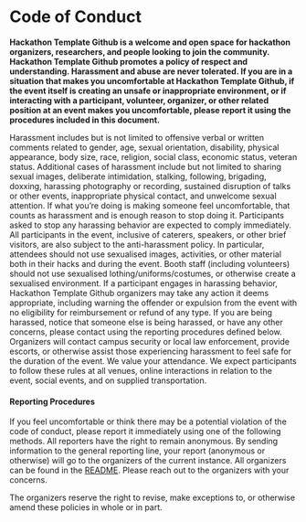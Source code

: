 # Code of Conduct

**Hackathon Template Github is a welcome and open space for hackathon organizers, researchers, and people looking to join the community. Hackathon Template Github promotes a policy of respect and understanding. Harassment and abuse are never tolerated. If you are in a situation that makes you uncomfortable at Hackathon Template Github, if the event itself is creating an unsafe or inappropriate environment, or if interacting with a participant, volunteer, organizer, or other related position at an event makes you uncomfortable, please report it using the procedures included in this document.**

Harassment includes but is not limited to offensive verbal or written comments related to gender, age, sexual orientation, disability, physical appearance, body size, race, religion, social class, economic status, veteran status. Additional cases of harassment include but not limited to sharing sexual images, deliberate intimidation, stalking, following, brigading, doxxing, harassing photography or recording, sustained disruption of talks or other events, inappropriate physical contact, and unwelcome sexual attention. If what you’re doing is making someone feel uncomfortable, that counts as harassment and is enough reason to stop doing it.
Participants asked to stop any harassing behavior are expected to comply immediately.
All participants in the event, inclusive of caterers, speakers, or other brief visitors, are also subject to the anti-harassment policy. In particular, attendees should not use sexualised images, activities, or other material both in their hacks and during the event. Booth staff (including volunteers) should not use sexualised lothing/uniforms/costumes, or otherwise create a sexualised environment.
If a participant engages in harassing behavior, Hackathon Template Github organizers may take any action it deems appropriate, including warning the offender or expulsion from the event with no eligibility for reimbursement or refund of any type.
If you are being harassed, notice that someone else is being harassed, or have any other concerns, please contact using the reporting procedures defined below.
Organizers will contact campus security or local law enforcement, provide escorts, or otherwise assist those experiencing harassment to feel safe for the duration of the event. We value your attendance.
We expect participants to follow these rules at all venues, online interactions in relation to the event, social events, and on supplied transportation.

#### Reporting Procedures
If you feel uncomfortable or think there may be a potential violation of the code of conduct, please report it immediately using one of the following methods. All reporters have the right to remain anonymous.
By sending information to the general reporting line, your report (anonymous or otherwise) will go to the organizers of the current instance. All organizers can be found in the [README](README.md). Please reach out to the organizers with your concerns.

The organizers reserve the right to revise, make exceptions to, or otherwise amend these policies in whole or in part.